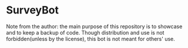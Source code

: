 # SurveyBot

Note from the author: the main purpose of this repository is to showcase and to keep a backup of code. Though distribution and use is not forbidden(unless by the license), this bot is not meant for others' use.
